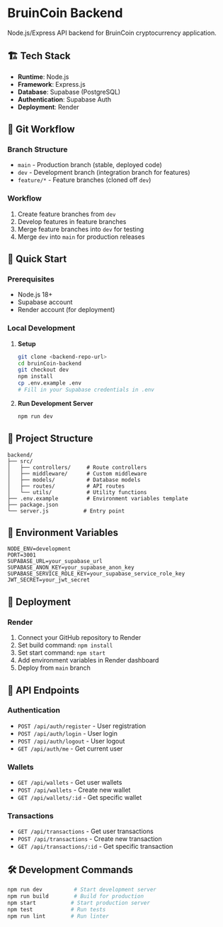 # BruinCoin Backend

Node.js/Express API backend for BruinCoin cryptocurrency application.

## 🏗️ Tech Stack

- **Runtime**: Node.js
- **Framework**: Express.js
- **Database**: Supabase (PostgreSQL)
- **Authentication**: Supabase Auth
- **Deployment**: Render

## 🌳 Git Workflow

### Branch Structure
- `main` - Production branch (stable, deployed code)
- `dev` - Development branch (integration branch for features)
- `feature/*` - Feature branches (cloned off `dev`)

### Workflow
1. Create feature branches from `dev`
2. Develop features in feature branches
3. Merge feature branches into `dev` for testing
4. Merge `dev` into `main` for production releases

## 🚀 Quick Start

### Prerequisites
- Node.js 18+
- Supabase account
- Render account (for deployment)

### Local Development

1. **Setup**
   ```bash
   git clone <backend-repo-url>
   cd bruinCoin-backend
   git checkout dev
   npm install
   cp .env.example .env
   # Fill in your Supabase credentials in .env
   ```

2. **Run Development Server**
   ```bash
   npm run dev
   ```

## 📁 Project Structure

```
backend/
├── src/
│   ├── controllers/     # Route controllers
│   ├── middleware/      # Custom middleware
│   ├── models/          # Database models
│   ├── routes/          # API routes
│   └── utils/           # Utility functions
├── .env.example         # Environment variables template
├── package.json
└── server.js           # Entry point
```

## 🔧 Environment Variables

```env
NODE_ENV=development
PORT=3001
SUPABASE_URL=your_supabase_url
SUPABASE_ANON_KEY=your_supabase_anon_key
SUPABASE_SERVICE_ROLE_KEY=your_supabase_service_role_key
JWT_SECRET=your_jwt_secret
```

## 🚀 Deployment

### Render
1. Connect your GitHub repository to Render
2. Set build command: `npm install`
3. Set start command: `npm start`
4. Add environment variables in Render dashboard
5. Deploy from `main` branch

## 📝 API Endpoints

### Authentication
- `POST /api/auth/register` - User registration
- `POST /api/auth/login` - User login
- `POST /api/auth/logout` - User logout
- `GET /api/auth/me` - Get current user

### Wallets
- `GET /api/wallets` - Get user wallets
- `POST /api/wallets` - Create new wallet
- `GET /api/wallets/:id` - Get specific wallet

### Transactions
- `GET /api/transactions` - Get user transactions
- `POST /api/transactions` - Create new transaction
- `GET /api/transactions/:id` - Get specific transaction

## 🛠️ Development Commands

```bash
npm run dev          # Start development server
npm run build        # Build for production
npm start           # Start production server
npm test            # Run tests
npm run lint        # Run linter
```
